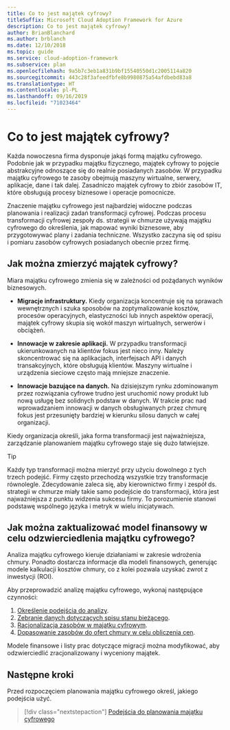 ```yaml
---
title: Co to jest majątek cyfrowy?
titleSuffix: Microsoft Cloud Adoption Framework for Azure
description: Co to jest majątek cyfrowy?
author: BrianBlanchard
ms.author: brblanch
ms.date: 12/10/2018
ms.topic: guide
ms.service: cloud-adoption-framework
ms.subservice: plan
ms.openlocfilehash: 9a5b7c3eb1a831b9bf15540550d1c2005114a820
ms.sourcegitcommit: 443c28f3afeedfbfe8b9980875a54afdbebd83a8
ms.translationtype: HT
ms.contentlocale: pl-PL
ms.lasthandoff: 09/16/2019
ms.locfileid: "71023464"
---
```

<!-- markdownlint-disable MD026 -->

# <a name="what-is-a-digital-estate"></a>Co to jest majątek cyfrowy?

Każda nowoczesna firma dysponuje jakąś formą majątku cyfrowego. Podobnie jak w przypadku majątku fizycznego, majątek cyfrowy to pojęcie abstrakcyjne odnoszące się do realnie posiadanych zasobów. W przypadku majątku cyfrowego te zasoby obejmują maszyny wirtualne, serwery, aplikacje, dane i tak dalej. Zasadniczo majątek cyfrowy to zbiór zasobów IT, które obsługują procesy biznesowe i operacje pomocnicze.

Znaczenie majątku cyfrowego jest najbardziej widoczne podczas planowania i realizacji zadań transformacji cyfrowej. Podczas procesu transformacji cyfrowej zespoły ds. strategii w chmurze używają majątku cyfrowego do określenia, jak mapować wyniki biznesowe, aby przygotowywać plany i zadania techniczne. Wszystko zaczyna się od spisu i pomiaru zasobów cyfrowych posiadanych obecnie przez firmę.

## <a name="how-can-a-digital-estate-be-measured"></a>Jak można zmierzyć majątek cyfrowy?

Miara majątku cyfrowego zmienia się w zależności od pożądanych wyników biznesowych.

- **Migracje infrastruktury.** Kiedy organizacja koncentruje się na sprawach wewnętrznych i szuka sposobów na zoptymalizowanie kosztów, procesów operacyjnych, elastyczności lub innych aspektów operacji, majątek cyfrowy skupia się wokół maszyn wirtualnych, serwerów i obciążeń.

- **Innowacje w zakresie aplikacji.** W przypadku transformacji ukierunkowanych na klientów fokus jest nieco inny. Należy skoncentrować się na aplikacjach, interfejsach API i danych transakcyjnych, które obsługują klientów. Maszyny wirtualne i urządzenia sieciowe często mają mniejsze znaczenie.

- **Innowacje bazujące na danych.** Na dzisiejszym rynku zdominowanym przez rozwiązania cyfrowe trudno jest uruchomić nowy produkt lub nową usługę bez solidnych podstaw w danych. W trakcie prac nad wprowadzaniem innowacji w danych obsługiwanych przez chmurę fokus jest przesunięty bardziej w kierunku silosu danych w całej organizacji.

Kiedy organizacja określi, jaka forma transformacji jest najważniejsza, zarządzanie planowaniem majątku cyfrowego staje się dużo łatwiejsze.

> [!TIP]
> Każdy typ transformacji można mierzyć przy użyciu dowolnego z tych trzech podejść. Firmy często przechodzą wszystkie trzy transformacje równolegle. Zdecydowanie zaleca się, aby kierownictwo firmy i zespół ds. strategii w chmurze miały takie samo podejście do transformacji, która jest najważniejsza z punktu widzenia sukcesu firmy. To porozumienie stanowi podstawę wspólnego języka i metryk w wielu inicjatywach.

## <a name="how-can-a-financial-model-be-updated-to-reflect-the-digital-estate"></a>Jak można zaktualizować model finansowy w celu odzwierciedlenia majątku cyfrowego?

Analiza majątku cyfrowego kieruje działaniami w zakresie wdrożenia chmury. Ponadto dostarcza informacje dla modeli finansowych, generując modele kalkulacji kosztów chmury, co z kolei pozwala uzyskać zwrot z inwestycji (ROI).

Aby przeprowadzić analizę majątku cyfrowego, wykonaj następujące czynności:

1. [Określenie podejścia do analizy](./approach.md).
1. [Zebranie danych dotyczących spisu stanu bieżącego](./inventory.md).
1. [Racjonalizacja zasobów w majątku cyfrowym](./rationalize.md).
1. [Dopasowanie zasobów do ofert chmury w celu obliczenia cen](./calculate.md).

Modele finansowe i listy prac dotyczące migracji można modyfikować, aby odzwierciedlić zracjonalizowany i wyceniony majątek.

## <a name="next-steps"></a>Następne kroki

Przed rozpoczęciem planowania majątku cyfrowego określ, jakiego podejścia użyć.

> [!div class="nextstepaction"]
> [Podejścia do planowania majątku cyfrowego](./approach.md)
